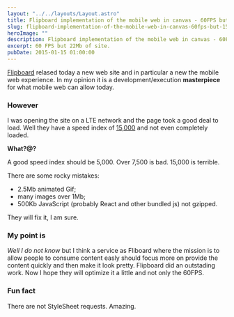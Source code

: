 ```yaml
---
layout: "../../layouts/Layout.astro"
title: Flipboard implementation of the mobile web in canvas - 60FPS but 15,000 Speed Index and 22Mb size
slug: flipboard-implementation-of-the-mobile-web-in-canvas-60fps-but-15000-speed-index-and-22mb-size
heroImage: ""
description: Flipboard implementation of the mobile web in canvas - 60FPS but 15,000 Speed Index and 22Mb size
excerpt: 60 FPS but 22Mb of site.
pubDate: 2015-01-15 01:00:00
---
```


[Flipboard](http://engineering.flipboard.com/2015/02/mobile-web/) relased today a new web site and in particular a new the mobile web experience.
In my opinion it is a development/execution **masterpiece** for what mobile web can allow today.

### However

I was opening the site on a LTE network and the page took a good deal to load.
Well they have a speed index of [15,000](http://www.webpagetest.org/result/150211_HM_58A/) and not even completely loaded.

**What?@?**

A good speed index should be 5,000. Over 7,500 is bad. 15,000 is terrible.

There are some rocky mistakes:

- 2.5Mb animated Gif;
- many images over 1Mb;
- 500Kb JavaScript (probably React and other bundled js) not gzipped.

They will fix it, I am sure.

### My point is

_Well I do not know_ but I think a service as Fliboard where the mission is to allow people to consume content easly should focus more on provide the content quickly and then make it look pretty.
Flipboard did an outstading work. Now I hope they will optimize it a little and not only the 60FPS.

### Fun fact

There are not StyleSheet requests. Amazing.
